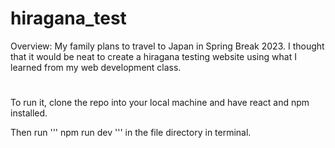 # hiragana_test
Overview:
My family plans to travel to Japan in Spring Break 2023. I thought that it would be neat to create a hiragana testing website using what I learned from my web development class.
#
To run it, clone the repo into your local machine and have react and npm installed. 

Then run 
'''
npm run dev
'''
in the file directory in terminal.

